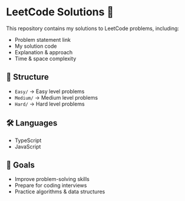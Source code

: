 # LeetCode Solutions 🚀

This repository contains my solutions to LeetCode problems, including:
- Problem statement link
- My solution code
- Explanation & approach
- Time & space complexity

## 📂 Structure
- `Easy/` → Easy level problems
- `Medium/` → Medium level problems
- `Hard/` → Hard level problems

## 🛠 Languages
- TypeScript
- JavaScript

## 🎯 Goals
- Improve problem-solving skills
- Prepare for coding interviews
- Practice algorithms & data structures

